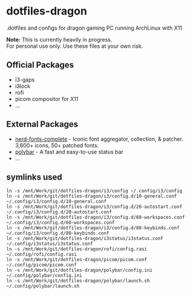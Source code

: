 # dotfiles-dragon
.dotfiles and configs for dragon gaming PC running ArchLinux with X11

**Note:** This is currently heavily in progress.  
For personal use only. Use these files at your own risk.

## Official Packages
- i3-gaps
- i3lock
- rofi
- picom compositor for X11
- ...

## External Packages
- [nerd-fonts-complete](https://aur.archlinux.org/packages/nerd-fonts-complete) - Iconic font aggregator, collection, & patcher. 3,600+ icons, 50+ patched fonts.
- [polybar](https://aur.archlinux.org/packages/polybar) - A fast and easy-to-use status bar
- ...

## symlinks used
```
ln -s /mnt/Work/git/dotfiles-dragon/i3/config ~/.config/i3/config
ln -s /mnt/Work/git/dotfiles-dragon/i3/config.d/10-general.conf ~/.config/i3/config.d/10-general.conf
ln -s /mnt/Work/git/dotfiles-dragon/i3/config.d/20-autostart.conf ~/.config/i3/config.d/20-autostart.conf
ln -s /mnt/Work/git/dotfiles-dragon/i3/config.d/60-workspaces.conf ~/.config/i3/config.d/60-workspaces.conf
ln -s /mnt/Work/git/dotfiles-dragon/i3/config.d/80-keybinds.conf ~/.config/i3/config.d/80-keybinds.conf
ln -s /mnt/Work/git/dotfiles-dragon/i3status/i3status.conf ~/.config/i3status/i3status.conf
ln -s /mnt/Work/git/dotfiles-dragon/rofi/config.rasi ~/.config/rofi/config.rasi
ln -s /mnt/Work/git/dotfiles-dragon/picom/picom.conf ~/.config/picom/picom.conf
ln -s /mnt/Work/git/dotfiles-dragon/polybar/config.ini ~/.config/polybar/config.ini
ln -s /mnt/Work/git/dotfiles-dragon/polybar/launch.sh ~/.config/polybar/launch.sh
```

